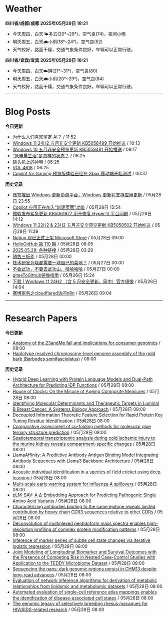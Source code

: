 # Weather
<!--qweather:start-->
**四川省/成都/成都 2025年05月29日 18:21**
- 今天周四，白天🌤️多云(20°~29°)，空气良(74)，夜间小雨
- 明天周五，白天🌧️小雨(18°~24°)，空气良(52)
- 天气较好，路面干燥，交通气象条件良好，车辆可以正常行驶。

**四川省/宜宾/宜宾 2025年05月29日 18:21**
- 今天周四，白天☁️阴(21°~31°)，空气良(80)
- 明天周五，白天🌧️小雨(20°~29°)，空气良(84)
- 天气较好，路面干燥，交通气象条件良好，车辆可以正常行驶。
<!--qweather:end-->
---
# Blog Posts
<!--rss-blogs:start-->
**今日更新**
- [为什么人们喜欢鉴定 AI？](https://1q43.blog/post/11260/) / 11:52
- [Windows 11 24H2 五月非安全更新 KB5058499 开始推送](https://windiscover.com/posts/windows-11-24h2-non-security-preview-update-kb5058499.html) / 10:13
- [Windows 10 五月非安全预览更新 KB5058481 开始推送](https://windiscover.com/posts/windows-1o-may-2025-non-security-update-kb5058481.html) / 09:17
- [“低电量生活”是怎样的状态？](http://m.wufazhuce.com/question/4378) / 06:25
- [磕头机上的神明](http://m.wufazhuce.com/article/6805) / 06:25
- [VOL.4618](http://m.wufazhuce.com/one/4768) / 06:25
- [Copilot for Gaming 预览版体验已经在 Xbox 移动端开始测试](https://windiscover.com/posts/xbox-mobile-app-copilot-for-gaming-preview.html) / 00:37

**历史记录**
- [微软推出 Windows 更新协调平台，Windows 更新将支持应用更新](https://windiscover.com/posts/windows-update-orchestration-platform-a-unified-future-for-app-updates-on-windows.html) / 05月28日 23:55
- [Copilot 应用正在加入“新建页面”功能](https://windiscover.com/posts/copilot-app-new-pages-copilot-pages.html) / 05月28日 15:54
- [微软发布紧急更新 KB5061977 用于修复 Hyper-V 平台问题](https://windiscover.com/posts/oob-update-kb5061977-for-windows-11-24h2-and-server-2025.html) / 05月28日 14:12
- [Windows 11 22H2 & 23H2 五月非安全预览更新 KB5058502 开始推送](https://windiscover.com/posts/windows-11-23h2-may-2025-non-security-update-kb5058502.html) / 05月28日 11:39
- [Notion 现已正式上架 Microsoft Store](https://windiscover.com/posts/notion-is-now-available-in-microsoft-store.html) / 05月28日 09:00
- [HelloGitHub 第 110 期](https://hellogithub.com/periodical/volume/110) / 05月28日 08:05
- [2025.05.28: 各种链接](https://www.owenyoung.com/blog/journals/2025-05-28/) / 05月28日 03:29
- [销售三板斧](https://manateelazycat.github.io/2025/05/28/sale/) / 05月28日 00:00
- [技术研发为啥都需要一块自己的菜地？](https://manateelazycat.github.io/2025/05/27/developer-and-farm/) / 05月27日 00:00
- [不会武功，不要去武功山，哈哈哈哈](https://manateelazycat.github.io/2025/05/27/wu-gong-shan/) / 05月27日 00:00
- [giteeToGithub镜像指南](https://hp-l.github.io/2025/05/26/152454/) / 05月26日 15:24
- [下载 | Windows 11 24H2 （含 5 月安全更新，简中）官方镜像](https://windiscover.com/posts/windows-11-24h2-with-may-2025-update-iso.html) / 05月26日 14:04
- [赛博家务之cloudflared访问n8n](https://blog.pursuitus.com/cloudflaredandn8n.html) / 05月26日 09:04
<!--rss-blogs:end-->
---
# Research Papers
<!--rss-papers:start-->
**今日更新**
- [Anatomy of the 23andMe fall and implications for consumer genomics](https://www.nature.com/articles/s41587-025-02683-z) / 08:00
- [Haplotype resolved chromosome-level genome assembly of the gold barb (Barbodes semifasciolatus)](https://www.nature.com/articles/s41597-025-05178-3) / 08:00

**历史记录**
- [Hybrid Deep Learning with Protein Language Models and Dual-Path Architecture for Predicting IDP Functions](https://www.biorxiv.org/content/10.1101/2025.05.25.655984v1?rss=1) / 05月28日 08:00
- [House of Clocks: On the Misuse of Ageing Composite Measures](https://www.biorxiv.org/content/10.1101/2025.05.24.655934v1?rss=1) / 05月28日 08:00
- [Identifying Molecular Determinants and Therapeutic Targets in Luminal B Breast Cancer: A Systems Biology Approach](https://www.biorxiv.org/content/10.1101/2025.05.25.656027v1?rss=1) / 05月28日 08:00
- [Decoupled Information Theoretic Feature Selection for Rapid Protein Key Tuning Residue Identification](https://www.biorxiv.org/content/10.1101/2025.05.28.653817v1?rss=1) / 05月28日 08:00
- [Comparative assessment of co-folding methods for molecular glue ternary structure prediction](https://www.biorxiv.org/content/10.1101/2025.05.25.655997v1?rss=1) / 05月28日 08:00
- [Spatiotemporal transcriptomic analysis during cold ischemic injury to the murine kidney reveals compartment-specific changes](https://www.biorxiv.org/content/10.1101/2025.05.25.654911v1?rss=1) / 05月28日 08:00
- [LlamaAffinity: A Predictive Antibody Antigen Binding Model Integrating Antibody Sequences with Llama3 Backbone Architecture](https://www.biorxiv.org/content/10.1101/2025.05.28.653051v1?rss=1) / 05月28日 08:00
- [Acoustic individual identification in a species of field cricket using deep learning](https://www.biorxiv.org/content/10.1101/2025.05.24.655958v1?rss=1) / 05月28日 08:00
- [Multi-scale early warning system for influenza A spillovers](https://www.biorxiv.org/content/10.1101/2025.05.24.655955v1?rss=1) / 05月28日 08:00
- [pLM-SAV: A Δ-Embedding Approach for Predicting Pathogenic Single Amino Acid Variants](https://www.biorxiv.org/content/10.1101/2025.05.24.655916v1?rss=1) / 05月28日 08:00
- [Characterizing antibodies binding to the same epitope reveals limited contribution by heavy chain CDR3 sequences relative to other CDRs](https://www.biorxiv.org/content/10.1101/2025.05.24.655967v1?rss=1) / 05月28日 08:00
- [Deconvolution of multiplexed peptidoform mass spectra enables high-resolution profiling of complex protein modification patterns](https://www.biorxiv.org/content/10.1101/2025.05.24.655917v1?rss=1) / 05月28日 08:00
- [Inference of marker genes of subtle cell state changes via iterative logistic regression](https://www.biorxiv.org/content/10.1101/2025.05.23.655858v1?rss=1) / 05月28日 08:00
- [Joint Modeling of Longitudinal Biomarker and Survival Outcomes with the Presence of Competing Risk in Nested Case-Control Studies with Application to the TEDDY Microbiome Dataset](https://www.biorxiv.org/content/10.1101/2025.05.23.655653v1?rss=1) / 05月28日 08:00
- [Sequencing the gaps: dark genomic regions persist in CHM13 despite long-read advances](https://www.biorxiv.org/content/10.1101/2025.05.23.655776v1?rss=1) / 05月28日 08:00
- [Evaluation of network inference algorithms for derivation of metabolic relationships from lipidomic and metabolomic datasets](https://www.biorxiv.org/content/10.1101/2025.05.23.654112v1?rss=1) / 05月28日 08:00
- [Automated evaluation of single-cell reference atlas mappings enables the identification of disease-associated cell states](https://www.biorxiv.org/content/10.1101/2025.05.23.655749v1?rss=1) / 05月28日 08:00
- [The genomic legacy of selectively breeding rhesus macaques for HIV/AIDS-related research](https://www.biorxiv.org/content/10.1101/2025.05.26.654976v1?rss=1) / 05月28日 08:00
<!--rss-papers:end-->

